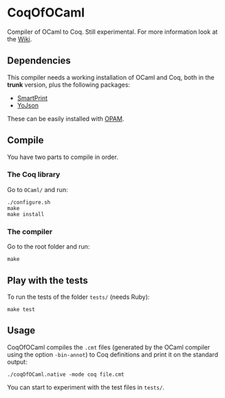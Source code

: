 # CoqOfOCaml

Compiler of OCaml to Coq. Still experimental. For more information look at the [Wiki](https://github.com/clarus/coq-of-ocaml/wiki).

## Dependencies
This compiler needs a working installation of OCaml and Coq, both in the **trunk** version, plus the following packages:
* [SmartPrint](https://github.com/clarus/smart-print)
* [YoJson](http://mjambon.com/yojson.html)

These can be easily installed with [OPAM](http://opam.ocaml.org/).

## Compile
You have two parts to compile in order.

### The Coq library
Go to `OCaml/` and run:

    ./configure.sh
    make
    make install

### The compiler
Go to the root folder and run:

    make

## Play with the tests
To run the tests of the folder `tests/` (needs Ruby):

    make test

## Usage
CoqOfOCaml compiles the `.cmt` files (generated by the OCaml compiler using the option `-bin-annot`) to Coq definitions and print it on the standard output:

    ./coqOfOCaml.native -mode coq file.cmt

You can start to experiment with the test files in `tests/`.